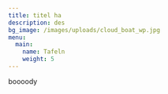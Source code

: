 ```yaml
---
title: titel ha
description: des
bg_image: /images/uploads/cloud_boat_wp.jpg
menu:
  main:
    name: Tafeln
    weight: 5
---
```

boooody